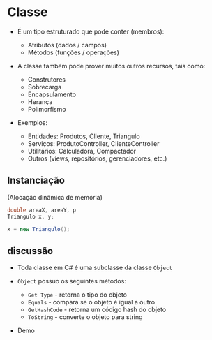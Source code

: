 # Classe

- É um tipo estruturado que pode conter (membros):
  - Atributos (dados / campos)
  - Métodos (funções / operações)

- A classe também pode prover muitos outros recursos, tais como:
  - Construtores
  - Sobrecarga
  - Encapsulamento
  - Herança
  - Polimorfismo

- Exemplos:
  - Entidades: Produtos, Cliente, Triangulo
  - Serviços: ProdutoController, ClienteController
  - Utilitários: Calculadora, Compactador
  - Outros (views, repositórios, gerenciadores, etc.)

## Instanciação

(Alocação dinâmica de memória)

```c#
double areaX, areaY, p
Triangulo x, y;

x = new Triangulo();
```

## discussão

- Toda classe em C# é uma subclasse da classe `Object`

- `Object` possuo os seguintes métodos:
  - `Get Type` - retorna o tipo do objeto
  - `Equals` - compara se o objeto é igual a outro
  - `GetHashCode` - retorna um código hash do objeto
  - `ToString` - converte o objeto para string

- Demo